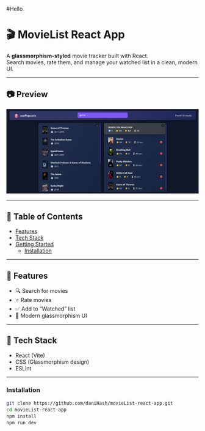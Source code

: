 #Hello
# 🎬 MovieList React App

A **glassmorphism-styled** movie tracker built with React.  
Search movies, rate them, and manage your watched list in a clean, modern UI.

---

## 📷 Preview
![Screenshot of project](image.png)

---

## 🧰 Table of Contents
- [Features](#-features)  
- [Tech Stack](#-tech-stack)  
- [Getting Started](#-getting-started)  
  - [Installation](#installation)  


---

## 🚀 Features
- 🔍 Search for movies  
- ⭐ Rate movies  
- ✅ Add to “Watched” list  
- 🎨 Modern glassmorphism UI  

---

## 🧱 Tech Stack
- React (Vite)  
- CSS (Glassmorphism design)  
- ESLint  

---


### Installation
```bash
git clone https://github.com/daniHash/movieList-react-app.git
cd movieList-react-app
npm install
npm run dev
